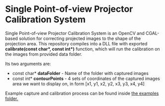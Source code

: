 # Single Point-of-view Projector Calibration System
Single Point-of-view Projector Calibration System is an OpenCV and CGAL-based solution for correcting projected images to the shape of the projection area.
This repository compiles into a DLL file with exported **calibrate(const char\*, const int\*)** function, which will run the calibration on the images from provided data folder.

Its two arguments are:
* const char* **dataFolder** - Name of the folder with captured images
* const int* **contourPoints** - 4 sets of coordinates of the captured images area we want to display on, in form [x1, y1, x2, y2, x3, y3, x4, y4]

Example capture and calibration process can be found inside [the examples folder.](examples/SimpleCalibrationInPython)

